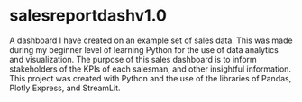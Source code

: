 # salesreportdashv1.0
A dashboard I have created on an example set of sales data. This was made during my beginner level of learning Python for the use of data analytics and visualization. The purpose of this sales dashboard is to inform stakeholders of the KPIs of each salesman, and other insightful information. This project was created with Python and the use of the libraries of Pandas, Plotly Express, and StreamLit. 
